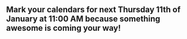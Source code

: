 ## Mark your calendars for next Thursday 11th of January at 11:00 AM because something awesome is coming your way!
